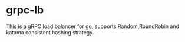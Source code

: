 # grpc-lb
This is a gRPC load balancer for go, supports Random,RoundRobin and katama consistent hashing strategy.
